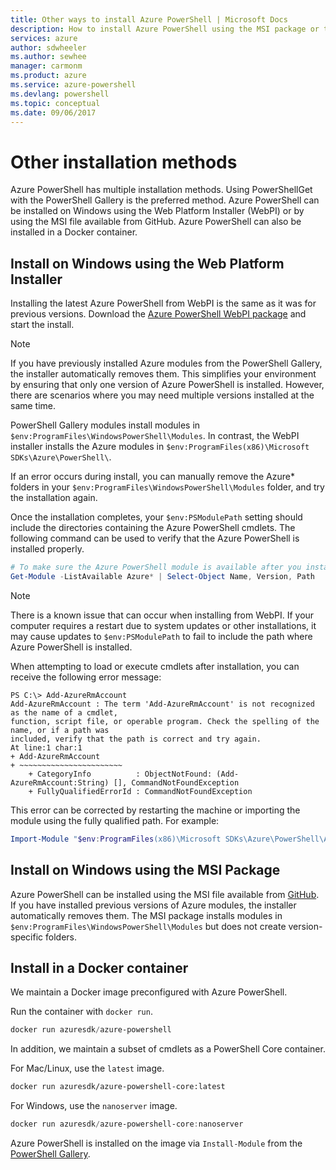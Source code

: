 ```yaml
---
title: Other ways to install Azure PowerShell | Microsoft Docs
description: How to install Azure PowerShell using the MSI package or the Web Platform Installer.
services: azure
author: sdwheeler
ms.author: sewhee
manager: carmonm
ms.product: azure
ms.service: azure-powershell
ms.devlang: powershell
ms.topic: conceptual
ms.date: 09/06/2017
---
```


# Other installation methods

Azure PowerShell has multiple installation methods. Using PowerShellGet with the PowerShell Gallery
is the preferred method. Azure PowerShell can be installed on Windows using the Web Platform
Installer (WebPI) or by using the MSI file available from GitHub. Azure PowerShell can also be
installed in a Docker container.

## Install on Windows using the Web Platform Installer

Installing the latest Azure PowerShell from WebPI is the same as it was for previous versions.
Download the [Azure PowerShell WebPI package](http://aka.ms/webpi-azps) and start the install.

> [!NOTE]
> If you have previously installed Azure modules from the PowerShell Gallery, the installer
> automatically removes them. This simplifies your environment by ensuring that only one version
> of Azure PowerShell is installed. However, there are scenarios where you may need multiple
> versions installed at the same time.
>
> PowerShell Gallery modules install modules in
> `$env:ProgramFiles\WindowsPowerShell\Modules`. In contrast, the WebPI installer
> installs the Azure modules in `$env:ProgramFiles(x86)\Microsoft SDKs\Azure\PowerShell\`.
>
> If an error occurs during install, you can manually remove the Azure* folders in your
> `$env:ProgramFiles\WindowsPowerShell\Modules` folder, and try the installation again.

Once the installation completes, your `$env:PSModulePath` setting should include the directories
containing the Azure PowerShell cmdlets. The following command can be used to verify that the Azure
PowerShell is installed properly.

```powershell
# To make sure the Azure PowerShell module is available after you install
Get-Module -ListAvailable Azure* | Select-Object Name, Version, Path
```

> [!NOTE]
> There is a known issue that can occur when installing from WebPI. If your computer requires a
restart due to system updates or other installations, it may cause updates to `$env:PSModulePath` to
fail to include the path where Azure PowerShell is installed.

When attempting to load or execute cmdlets after installation, you can receive the following error
message:

```
PS C:\> Add-AzureRmAccount
Add-AzureRmAccount : The term 'Add-AzureRmAccount' is not recognized as the name of a cmdlet,
function, script file, or operable program. Check the spelling of the name, or if a path was
included, verify that the path is correct and try again.
At line:1 char:1
+ Add-AzureRmAccount
+ ~~~~~~~~~~~~~~~~~~~~~~~
    + CategoryInfo          : ObjectNotFound: (Add-AzureRmAccount:String) [], CommandNotFoundException
    + FullyQualifiedErrorId : CommandNotFoundException
```

This error can be corrected by restarting the machine or importing the module using the fully
qualified path. For example:

```powershell
Import-Module "$env:ProgramFiles(x86)\Microsoft SDKs\Azure\PowerShell\AzureRM.psd1"
```

## Install on Windows using the MSI Package

Azure PowerShell can be installed using the MSI file available from
[GitHub](https://github.com/Azure/azure-powershell/releases/latest). If you have installed previous
versions of Azure modules, the installer automatically removes them. The MSI package installs
modules in `$env:ProgramFiles\WindowsPowerShell\Modules` but does not create version-specific
folders.

## Install in a Docker container

We maintain a Docker image preconfigured with Azure PowerShell.

Run the container with `docker run`.

```powershell
docker run azuresdk/azure-powershell
```

In addition, we maintain a subset of cmdlets as a PowerShell Core container.

For Mac/Linux, use the `latest` image.

```bash
docker run azuresdk/azure-powershell-core:latest
```

For Windows, use the `nanoserver` image.

```powershell
docker run azuresdk/azure-powershell-core:nanoserver
```

Azure PowerShell is installed on the image via `Install-Module` from the
[PowerShell Gallery](https://www.powershellgallery.com/).